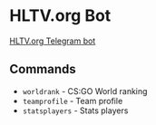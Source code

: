# HLTV.org Bot

[HLTV.org Telegram bot](https://t.me/hltvorg42bot)

## Commands

- `worldrank` - CS:GO World ranking
- `teamprofile` - Team profile
- `statsplayers` - Stats players
